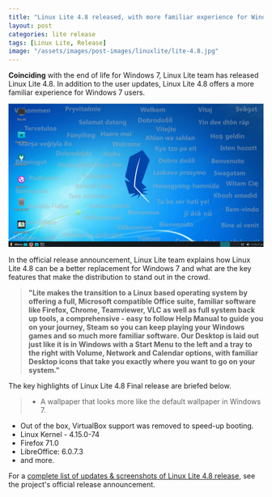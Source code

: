 ```yaml
---
title: "Linux Lite 4.8 released, with more familiar experience for Windows 7 users"
layout: post
categories: lite release
tags: [Linux Lite, Release]
image: "/assets/images/post-images/linuxlite/lite-4.8.jpg"
---
```


**Coinciding** with the end of life for Windows 7, Linux Lite team has released Linux Lite 4.8. In addition to the user updates, Linux Lite 4.8 offers a more familiar experience for Windows 7 users.

![Linux Lite 4.8 Preview](/assets/images/post-images/linuxlite/lite-4.8.jpg)

In the official release announcement, Linux Lite team explains how Linux Lite 4.8 can be a better replacement for Windows 7 and what are the key features that make the distribution to stand out in the crowd.
> <strong>"Lite makes the transition to a Linux based operating system by offering a full, Microsoft compatible Office suite, familiar software like Firefox, Chrome, Teamviewer, VLC as well as full system back up tools, a comprehensive - easy to follow Help Manual to guide you on your journey, Steam so you can keep playing your Windows games and so much more familiar software. Our Desktop is laid out just like it is in Windows with a Start Menu to the left and a tray to the right with Volume, Network and Calendar options, with familiar Desktop icons that take you exactly where you want to go on your system."</strong>

The key highlights of Linux Lite 4.8 Final release are briefed below.
> - A wallpaper that looks more like the default wallpaper in Windows 7.
- Out of the box, VirtualBox support was removed to speed-up booting.
- Linux Kernel - 4.15.0-74
- Firefox 71.0
- LibreOffice: 6.0.7.3
- and more.

For a [complete list of updates & screenshots of Linux Lite 4.8 release](https://www.linuxliteos.com/forums/release-announcements/linux-lite-4-8-final-released), see the project's official release announcement.